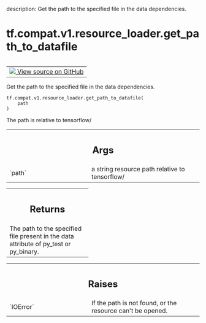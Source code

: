 description: Get the path to the specified file in the data dependencies.

<div itemscope itemtype="http://developers.google.com/ReferenceObject">
<meta itemprop="name" content="tf.compat.v1.resource_loader.get_path_to_datafile" />
<meta itemprop="path" content="Stable" />
</div>

# tf.compat.v1.resource_loader.get_path_to_datafile

<!-- Insert buttons and diff -->

<table class="tfo-notebook-buttons tfo-api nocontent" align="left">
<td>
  <a target="_blank" href="https://github.com/tensorflow/tensorflow/blob/r2.3/tensorflow/python/platform/resource_loader.py#L103-L130">
    <img src="https://www.tensorflow.org/images/GitHub-Mark-32px.png" />
    View source on GitHub
  </a>
</td>
</table>



Get the path to the specified file in the data dependencies.

<pre class="devsite-click-to-copy prettyprint lang-py tfo-signature-link">
<code>tf.compat.v1.resource_loader.get_path_to_datafile(
    path
)
</code></pre>



<!-- Placeholder for "Used in" -->

The path is relative to tensorflow/

<!-- Tabular view -->
 <table class="responsive fixed orange">
<colgroup><col width="214px"><col></colgroup>
<tr><th colspan="2"><h2 class="add-link">Args</h2></th></tr>

<tr>
<td>
`path`
</td>
<td>
a string resource path relative to tensorflow/
</td>
</tr>
</table>



<!-- Tabular view -->
 <table class="responsive fixed orange">
<colgroup><col width="214px"><col></colgroup>
<tr><th colspan="2"><h2 class="add-link">Returns</h2></th></tr>
<tr class="alt">
<td colspan="2">
The path to the specified file present in the data attribute of py_test
or py_binary.
</td>
</tr>

</table>



<!-- Tabular view -->
 <table class="responsive fixed orange">
<colgroup><col width="214px"><col></colgroup>
<tr><th colspan="2"><h2 class="add-link">Raises</h2></th></tr>

<tr>
<td>
`IOError`
</td>
<td>
If the path is not found, or the resource can't be opened.
</td>
</tr>
</table>

